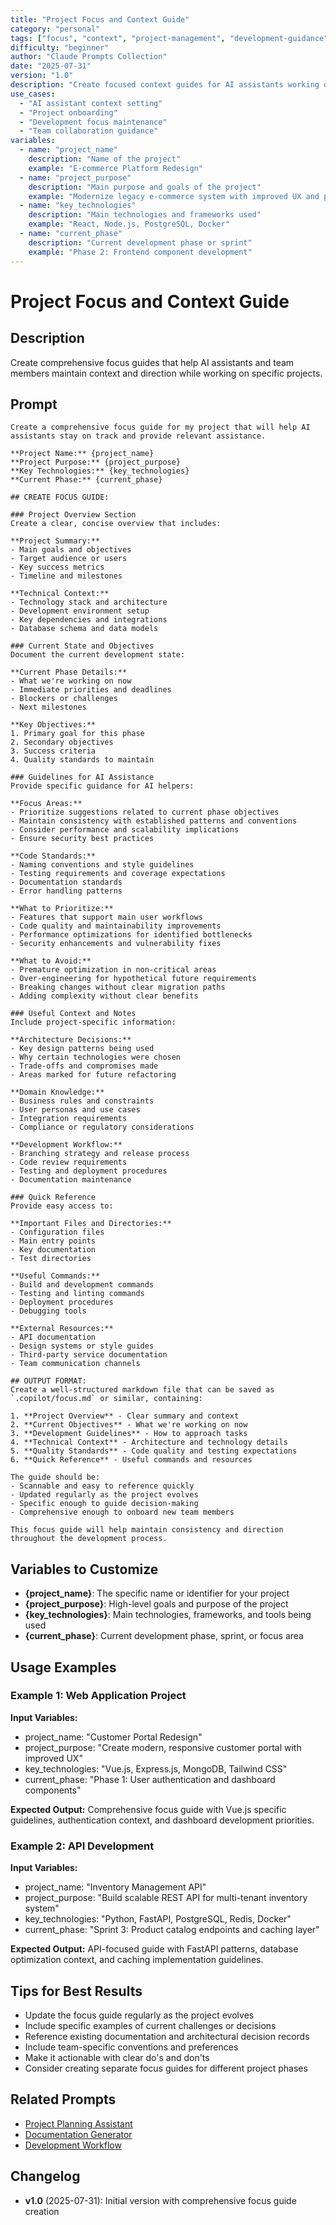 ```yaml
---
title: "Project Focus and Context Guide"
category: "personal"
tags: ["focus", "context", "project-management", "development-guidance"]
difficulty: "beginner"
author: "Claude Prompts Collection"
date: "2025-07-31"
version: "1.0"
description: "Create focused context guides for AI assistants working on specific projects"
use_cases:
  - "AI assistant context setting"
  - "Project onboarding"
  - "Development focus maintenance"
  - "Team collaboration guidance"
variables:
  - name: "project_name"
    description: "Name of the project"
    example: "E-commerce Platform Redesign"
  - name: "project_purpose"
    description: "Main purpose and goals of the project"
    example: "Modernize legacy e-commerce system with improved UX and performance"
  - name: "key_technologies"
    description: "Main technologies and frameworks used"
    example: "React, Node.js, PostgreSQL, Docker"
  - name: "current_phase"
    description: "Current development phase or sprint"
    example: "Phase 2: Frontend component development"
---
```


# Project Focus and Context Guide

## Description
Create comprehensive focus guides that help AI assistants and team members maintain context and direction while working on specific projects.

## Prompt

```
Create a comprehensive focus guide for my project that will help AI assistants stay on track and provide relevant assistance.

**Project Name:** {project_name}
**Project Purpose:** {project_purpose}
**Key Technologies:** {key_technologies}
**Current Phase:** {current_phase}

## CREATE FOCUS GUIDE:

### Project Overview Section
Create a clear, concise overview that includes:

**Project Summary:**
- Main goals and objectives
- Target audience or users
- Key success metrics
- Timeline and milestones

**Technical Context:**
- Technology stack and architecture
- Development environment setup
- Key dependencies and integrations
- Database schema and data models

### Current State and Objectives
Document the current development state:

**Current Phase Details:**
- What we're working on now
- Immediate priorities and deadlines
- Blockers or challenges
- Next milestones

**Key Objectives:**
1. Primary goal for this phase
2. Secondary objectives
3. Success criteria
4. Quality standards to maintain

### Guidelines for AI Assistance
Provide specific guidance for AI helpers:

**Focus Areas:**
- Prioritize suggestions related to current phase objectives
- Maintain consistency with established patterns and conventions
- Consider performance and scalability implications
- Ensure security best practices

**Code Standards:**
- Naming conventions and style guidelines
- Testing requirements and coverage expectations
- Documentation standards
- Error handling patterns

**What to Prioritize:**
- Features that support main user workflows
- Code quality and maintainability improvements
- Performance optimizations for identified bottlenecks
- Security enhancements and vulnerability fixes

**What to Avoid:**
- Premature optimization in non-critical areas
- Over-engineering for hypothetical future requirements
- Breaking changes without clear migration paths
- Adding complexity without clear benefits

### Useful Context and Notes
Include project-specific information:

**Architecture Decisions:**
- Key design patterns being used
- Why certain technologies were chosen
- Trade-offs and compromises made
- Areas marked for future refactoring

**Domain Knowledge:**
- Business rules and constraints
- User personas and use cases
- Integration requirements
- Compliance or regulatory considerations

**Development Workflow:**
- Branching strategy and release process
- Code review requirements
- Testing and deployment procedures
- Documentation maintenance

### Quick Reference
Provide easy access to:

**Important Files and Directories:**
- Configuration files
- Main entry points
- Key documentation
- Test directories

**Useful Commands:**
- Build and development commands
- Testing and linting commands
- Deployment procedures
- Debugging tools

**External Resources:**
- API documentation
- Design systems or style guides
- Third-party service documentation
- Team communication channels

## OUTPUT FORMAT:
Create a well-structured markdown file that can be saved as `.copilot/focus.md` or similar, containing:

1. **Project Overview** - Clear summary and context
2. **Current Objectives** - What we're working on now
3. **Development Guidelines** - How to approach tasks
4. **Technical Context** - Architecture and technology details
5. **Quality Standards** - Code quality and testing expectations
6. **Quick Reference** - Useful commands and resources

The guide should be:
- Scannable and easy to reference quickly
- Updated regularly as the project evolves
- Specific enough to guide decision-making
- Comprehensive enough to onboard new team members

This focus guide will help maintain consistency and direction throughout the development process.
```

## Variables to Customize

- **{project_name}**: The specific name or identifier for your project
- **{project_purpose}**: High-level goals and purpose of the project
- **{key_technologies}**: Main technologies, frameworks, and tools being used
- **{current_phase}**: Current development phase, sprint, or focus area

## Usage Examples

### Example 1: Web Application Project
**Input Variables:**
- project_name: "Customer Portal Redesign"
- project_purpose: "Create modern, responsive customer portal with improved UX"
- key_technologies: "Vue.js, Express.js, MongoDB, Tailwind CSS"
- current_phase: "Phase 1: User authentication and dashboard components"

**Expected Output:**
Comprehensive focus guide with Vue.js specific guidelines, authentication context, and dashboard development priorities.

### Example 2: API Development
**Input Variables:**
- project_name: "Inventory Management API"
- project_purpose: "Build scalable REST API for multi-tenant inventory system"
- key_technologies: "Python, FastAPI, PostgreSQL, Redis, Docker"
- current_phase: "Sprint 3: Product catalog endpoints and caching layer"

**Expected Output:**
API-focused guide with FastAPI patterns, database optimization context, and caching implementation guidelines.

## Tips for Best Results

- Update the focus guide regularly as the project evolves
- Include specific examples of current challenges or decisions
- Reference existing documentation and architectural decision records
- Include team-specific conventions and preferences
- Make it actionable with clear do's and don'ts
- Consider creating separate focus guides for different project phases

## Related Prompts

- [Project Planning Assistant](../business/project-planning.md)
- [Documentation Generator](../business/documentation-generator.md)
- [Development Workflow](../personal/development-workflow.md)

## Changelog

- **v1.0** (2025-07-31): Initial version with comprehensive focus guide creation
